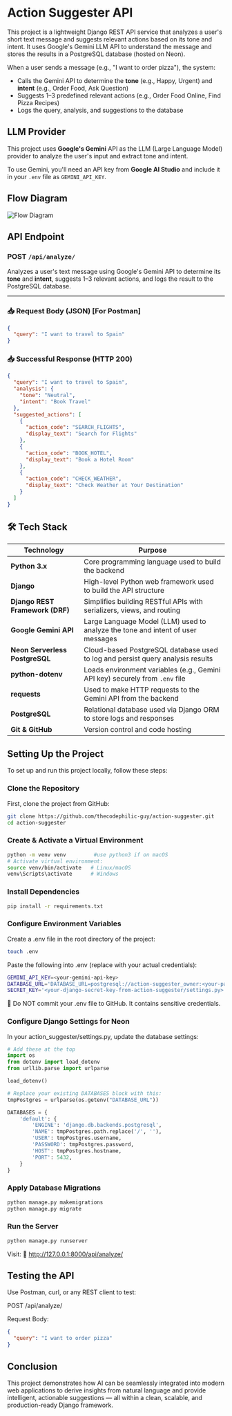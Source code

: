 # Action Suggester API

This project is a lightweight Django REST API service that analyzes a user's short text message and suggests relevant actions based on its tone and intent. It uses Google's Gemini LLM API to understand the message and stores the results in a PostgreSQL database (hosted on Neon).

When a user sends a message (e.g., "I want to order pizza"), the system:
- Calls the Gemini API to determine the **tone** (e.g., Happy, Urgent) and **intent** (e.g., Order Food, Ask Question)
- Suggests 1–3 predefined relevant actions (e.g., Order Food Online, Find Pizza Recipes)
- Logs the query, analysis, and suggestions to the database 

## LLM Provider

This project uses **Google's Gemini** API as the LLM (Large Language Model) provider to analyze the user's input and extract tone and intent.

To use Gemini, you'll need an API key from **Google AI Studio** and include it in your `.env` file as `GEMINI_API_KEY`.

## Flow Diagram

![Flow Diagram](flow-diagram.png)

## API Endpoint
### **POST** `/api/analyze/`

Analyzes a user's text message using Google's Gemini API to determine its **tone** and **intent**, suggests 1–3 relevant actions, and logs the result to the PostgreSQL database.

---

### 📥 Request Body (JSON) [For Postman]

```json
{
  "query": "I want to travel to Spain"
}
```

### 📥 Successful Response (HTTP 200)
```json
{
  "query": "I want to travel to Spain",
  "analysis": {
    "tone": "Neutral",
    "intent": "Book Travel"
  },
  "suggested_actions": [
    {
      "action_code": "SEARCH_FLIGHTS",
      "display_text": "Search for Flights"
    },
    {
      "action_code": "BOOK_HOTEL",
      "display_text": "Book a Hotel Room"
    },
    {
      "action_code": "CHECK_WEATHER",
      "display_text": "Check Weather at Your Destination"
    }
  ]
}
```


## 🛠️ Tech Stack  

| Technology         | Purpose                                                                 |
|--------------------|-------------------------------------------------------------------------|
| **Python 3.x**     | Core programming language used to build the backend                    |
| **Django**         | High-level Python web framework used to build the API structure         |
| **Django REST Framework (DRF)** | Simplifies building RESTful APIs with serializers, views, and routing   |
| **Google Gemini API** | Large Language Model (LLM) used to analyze the tone and intent of user messages |
| **Neon Serverless PostgreSQL** | Cloud-based PostgreSQL database used to log and persist query analysis results |
| **python-dotenv**  | Loads environment variables (e.g., Gemini API key) securely from `.env` file |
| **requests**       | Used to make HTTP requests to the Gemini API from the backend           |
| **PostgreSQL**     | Relational database used via Django ORM to store logs and responses     |
| **Git & GitHub**   | Version control and code hosting                                        |


## Setting Up the Project  

To set up and run this project locally, follow these steps:  

### Clone the Repository  
First, clone the project from GitHub:  

```sh
git clone https://github.com/thecodephilic-guy/action-suggester.git
cd action-suggester
```
### Create & Activate a Virtual Environment
```bash
python -m venv venv         #use python3 if on macOS
# Activate virtual environment:
source venv/bin/activate   # Linux/macOS
venv\Scripts\activate      # Windows
```

### Install Dependencies
```bash
pip install -r requirements.txt
```

### Configure Environment Variables
Create a .env file in the root directory of the project:
```bash
touch .env
```
Paste the following into .env (replace with your actual credentials):
```bash
GEMINI_API_KEY=<your-gemini-api-key>
DATABASE_URL='DATABASE_URL=postgresql://action-suggester_owner:<your-password>@<your-neon-url>/action-suggester?sslmode=require'
SECRET_KEY='<your-django-secret-key-from-action-suggester/settings.py>' # Found in settings.py or generate a new one
```
🔐 Do NOT commit your .env file to GitHub. It contains sensitive credentials.

### Configure Django Settings for Neon
In your action_suggester/settings.py, update the database settings:
```python
# Add these at the top
import os
from dotenv import load_dotenv
from urllib.parse import urlparse

load_dotenv()

# Replace your existing DATABASES block with this:
tmpPostgres = urlparse(os.getenv("DATABASE_URL"))

DATABASES = {
    'default': {
        'ENGINE': 'django.db.backends.postgresql',
        'NAME': tmpPostgres.path.replace('/', ''),
        'USER': tmpPostgres.username,
        'PASSWORD': tmpPostgres.password,
        'HOST': tmpPostgres.hostname,
        'PORT': 5432,
    }
}
```

### Apply Database Migrations
```bash
python manage.py makemigrations
python manage.py migrate
```

### Run the Server
```bash
python manage.py runserver
```

Visit:
📍 http://127.0.0.1:8000/api/analyze/

## Testing the API
Use Postman, curl, or any REST client to test:

POST /api/analyze/

Request Body:
```json
{
  "query": "I want to order pizza"
}
```

## Conclusion

This project demonstrates how AI can be seamlessly integrated into modern web applications to derive insights from natural language and provide intelligent, actionable suggestions — all within a clean, scalable, and production-ready Django framework.